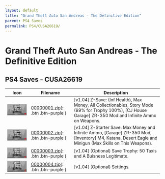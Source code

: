 ```yaml
---
layout: default
title: "Grand Theft Auto San Andreas - The Definitive Edition"
parent: PS4 Saves
permalink: PS4/CUSA26619/
---
```

# Grand Theft Auto San Andreas - The Definitive Edition

## PS4 Saves - CUSA26619

| Icon | Filename | Description |
|------|----------|-------------|
| ![Grand Theft Auto San Andreas - The Definitive Edition](icon0.png) | [00000001.zip](00000001.zip){: .btn .btn-purple } | [v1.04] Z-Save: (Inf Health), Max Money, All Collectionables, Story Mode (99% for Trophy 100%), [CJ House Garage] ZR-350 Mod and Infinite Ammo on Weapons. |
| ![Grand Theft Auto San Andreas - The Definitive Edition](icon0.png) | [00000002.zip](00000002.zip){: .btn .btn-purple } | [v1.04] Z-Starter Save: Max Money and Infinite Ammo, [Garage] ZR-350 Mod, [Inventory] M4, Katana, Desert Eagle and Minigun (Max Skills on This Weapons). |
| ![Grand Theft Auto San Andreas - The Definitive Edition](icon0.png) | [00000003.zip](00000003.zip){: .btn .btn-purple } | [v1.04] (Optional) Save Trophy: 50 Taxis and A Buisness Legitimate. |
| ![Grand Theft Auto San Andreas - The Definitive Edition](icon0.png) | [00000004.zip](00000004.zip){: .btn .btn-purple } | [v1.04] (Optional) Settings. |